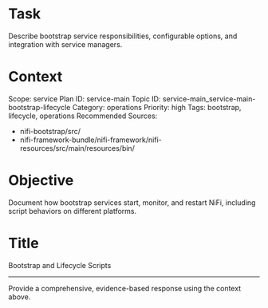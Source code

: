 # Task
Describe bootstrap service responsibilities, configurable options, and integration with service managers.

# Context
Scope: service
Plan ID: service-main
Topic ID: service-main_service-main-bootstrap-lifecycle
Category: operations
Priority: high
Tags: bootstrap, lifecycle, operations
Recommended Sources:
- nifi-bootstrap/src/
- nifi-framework-bundle/nifi-framework/nifi-resources/src/main/resources/bin/

# Objective
Document how bootstrap services start, monitor, and restart NiFi, including script behaviors on different platforms.

# Title
Bootstrap and Lifecycle Scripts

---
Provide a comprehensive, evidence-based response using the context above.
